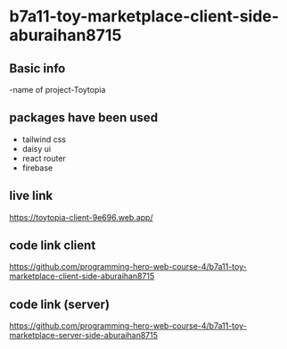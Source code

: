 # b7a11-toy-marketplace-client-side-aburaihan8715

## Basic info

-name of project-Toytopia

## packages have been used

- tailwind css
- daisy ui
- react router
- firebase

## live link

https://toytopia-client-9e696.web.app/

## code link client

https://github.com/programming-hero-web-course-4/b7a11-toy-marketplace-client-side-aburaihan8715

## code link (server)

https://github.com/programming-hero-web-course-4/b7a11-toy-marketplace-server-side-aburaihan8715
